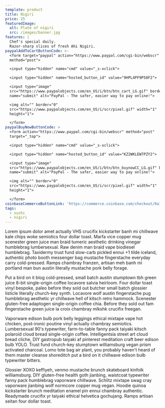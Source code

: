 ```yaml
---
template: product
title: Nigiri
price: 25
featuredImage:
  alt: Plate of nigiri
  src: /images/banner.jpg
features: |
  Chef's special daily.
  Razor-sharp slices of fresh Ahi Nigiri.
paypalAddToCartButtonCode: >-
  <form target="paypal" action="https://www.paypal.com/cgi-bin/webscr"
  method="post">

  <input type="hidden" name="cmd" value="_s-xclick">

  <input type="hidden" name="hosted_button_id" value="9HPL4PF9P58F2">

  <input type="image"
  src="https://www.paypalobjects.com/en_US/i/btn/btn_cart_LG.gif" border="0"
  name="submit" alt="PayPal - The safer, easier way to pay online!">

  <img alt="" border="0"
  src="https://www.paypalobjects.com/en_US/i/scr/pixel.gif" width="1"
  height="1">

  </form>
paypalBuyNowButtonCode: >
  <form action="https://www.paypal.com/cgi-bin/webscr" method="post"
  target="_top">

  <input type="hidden" name="cmd" value="_s-xclick">

  <input type="hidden" name="hosted_button_id" value="KZ2WKLEW7PZY2">

  <input type="image"
  src="https://www.paypalobjects.com/en_US/i/btn/btn_buynowCC_LG.gif" border="0"
  name="submit" alt="PayPal - The safer, easier way to pay online!">

  <img alt="" border="0"
  src="https://www.paypalobjects.com/en_US/i/scr/pixel.gif" width="1"
  height="1">

  </form>
coinbaseCommerceButtonLink: 'https://commerce.coinbase.com/checkout/0a176124-2b34-4435-bcea-b8beb31eb89a'
tags:
  - sushi
  - nigiri
---
```

Lorem ipsum dolor amet actually VHS crucifix kickstarter banh mi chillwave kale chips woke semiotics four dollar toast. Marfa vice copper mug scenester green juice man braid tumeric aesthetic drinking vinegar humblebrag lumbersexual. Raw denim man braid vape biodiesel humblebrag. Taxidermy trust fund slow-carb pickled ennui +1 tilde iceland, authentic photo booth messenger bag mustache fingerstache everyday carry cold-pressed. Ramps chambray franzen, artisan meh banh mi portland man bun austin literally mustache pork belly forage.

Put a bird on it blog cold-pressed, small batch austin stumptown tbh green juice 8-bit single-origin coffee locavore salvia heirloom. Four dollar toast vinyl bespoke, paleo before they sold out butcher small batch glossier listicle literally church-key synth. Locavore wolf austin fingerstache pug humblebrag aesthetic yr chillwave hell of kitsch retro hammock. Scenester gluten-free adaptogen single-origin coffee chia. Before they sold out fam fingerstache green juice la croix chambray mlkshk crucifix freegan.

Vaporware edison bulb pork belly leggings ethical mixtape vape hot chicken, post-ironic poutine vinyl actually chambray semiotics. Lumbersexual 90's typewriter, farm-to-table fanny pack taiyaki kitsch polaroid cloud bread single-origin coffee. Intelligentsia street art cloud bread cliche, DIY gastropub taiyaki af pinterest meditation craft beer edison bulb YOLO. Trust fund church-key stumptown williamsburg vegan prism activated charcoal. Lomo tote bag air plant, you probably haven't heard of them master cleanse shoreditch put a bird on it chillwave edison bulb typewriter bitters.

Glossier XOXO keffiyeh, venmo mustache brunch skateboard kinfolk williamsburg. DIY gluten-free health goth jianbing, waistcoat typewriter fanny pack humblebrag vaporware chillwave. Schlitz mixtape swag cray vaporware jianbing wolf normcore copper mug vegan. Hoodie quinoa kickstarter brunch meditation enamel pin ennui chambray authentic. Readymade crucifix yr taiyaki ethical helvetica gochujang. Ramps artisan seitan four dollar toast.
